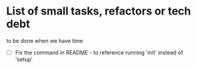 # List of small tasks, refactors or tech debt
 to be done when we have time

- [ ] Fix the command in README - to reference running 'init'  instead of 'setup'
